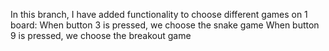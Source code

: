 In this branch, I have added functionality to choose different games on 1 board:
When button 3 is pressed, we choose the snake game
When button 9 is pressed, we choose the breakout game
